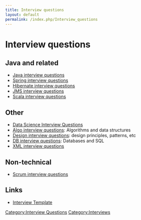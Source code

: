 ```yaml
---
title: Interview questions
layout: default
permalink: /index.php/Interview_questions
---
```


# Interview questions

## Java and related
- [Java interview questions](Java_interview_questions)
- [Spring interview questions](Spring_interview_questions)
- [Hibernate interview questions](Hibernate_interview_questions)
- [JMS interview questions](JMS_interview_questions)
- [Scala interview questions](Scala_interview_questions)


## Other
- [Data Science Interview Questions](Data_Science_Interview_Questions)
- [Algo interview questions](Algo_interview_questions): Algorithms and data structures
- [Design interview questions](Design_interview_questions): design principles, patterns, etc
- [DB interview questions](DB_interview_questions): Databases and SQL
- [XML interview questions](XML_interview_questions)


## Non-technical
- [Scrum interview questions](Scrum_interview_questions)


## Links
- [Interview Template](http://docs.google.com/spreadsheets/d/12uMQd_fRyhPMVmRHR5-DnPIwOR_Zw9CMxSdDiZK76QY/pubhtml)


[Category:Interview Questions](Category_Interview_Questions)
[Category:Interviews](Category_Interviews)